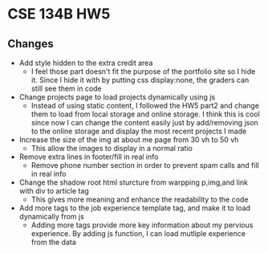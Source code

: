 # CSE 134B HW5

## Changes

- Add style hidden to the extra credit area
  - I feel those part doesn't fit the purpose of the portfolio site so I hide it. Since I hide it with by putting css display:none, the graders can still see them in code
- Change projects page to load projects dynamically using js
  - Instead of using static content, I followed the HW5 part2 and change them to load from local storage and online storage. I think this is cool since now I can change the content easily just by add/removing json to the online storage and display the most recent projects I made
- Increase the size of the img at about me page from 30 vh to 50 vh
  - This allow the images to display in a normal ratio
- Remove extra lines in footer/fill in real info
  - Remove phone number section in order to prevent spam calls and fill in real info
- Change the shadow root html sturcture from warpping p,img,and link with div to article tag
  - This gives more meaning and enhance the readability to the code
- Add more tags to the job experience template tag, and make it to load dynamically from js
  - Adding more tags provide more key information about my pervious experience. By adding js function, I can load mutliple experience from the data
